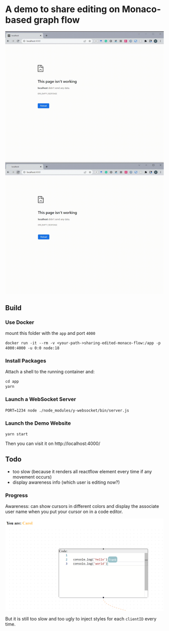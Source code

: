 # A demo to share editing on Monaco-based graph flow

![](./demo.gif)


## Build

### Use Docker

mount this folder with the `app` and port `4000`

```
docker run -it --rm -v <your-path->sharing-edited-monaco-flow:/app -p 4000:4000 -u 0:0 node:18
```

### Install Packages

Attach a shell to the running container and:

```
cd app
yarn 
```

### Launch a WebSocket Server

```
PORT=1234 node ./node_modules/y-websocket/bin/server.js
```

### Launch the Demo Website

```
yarn start
```

Then you can visit it on http://localhost:4000/



## Todo

- too slow (because it renders all reactflow element every time if any movement occurs)
- display awareness info (which user is editing now?)

### Progress

Awareness: can show cursors in different colors and display the associate user name when you put your cursor on in a code editor.

![](./display-user-name.png)

But it is still too slow and too ugly to inject styles for each `clientID` every time.